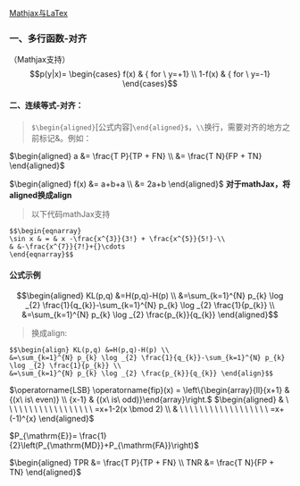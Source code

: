 

[Mathjax与LaTex](https://www.cnblogs.com/linxd/p/4955530.html)


### 一、多行函数-对齐
（Mathjax支持）
$$p(y|x)=
\begin{cases}
f(x)    & {  for \ y=+1} \\ 
1-f(x)  & {  for \ y=-1}
\end{cases}$$

#### 二、连续等式-对齐：
>`$\begin{aligned}`[公式内容]`\end{aligned}$`，`\\`换行，需要对齐的地方之前标记&。例如：

$\begin{aligned} a &= \frac{T P}{TP + FN}  \\
  &= \frac{T N}{FP + TN}  \end{aligned}$

$\begin{aligned}
f(x) &= a+b+a \\ 
     &= 2a+b 
\end{aligned}$
**对于mathJax，将aligned换成align**

>以下代码mathJax支持
```
$$\begin{eqnarray}
\sin x & = & x -\frac{x^{3}}{3!} + \frac{x^{5}}{5!}-\\
& &-\frac{x^{7}}{7!}+{}\cdots
\end{eqnarray}$$
```

#### 公式示例
$$\begin{aligned} KL(p,q) &=H(p,q)-H(p) \\ &=\sum_{k=1}^{N} p_{k} \log _{2} \frac{1}{q_{k}}-\sum_{k=1}^{N} p_{k} \log _{2} \frac{1}{p_{k}} \\ &=\sum_{k=1}^{N} p_{k} \log _{2} \frac{p_{k}}{q_{k}} \end{aligned}$$

>换成align:
```
$$\begin{align} KL(p,q) &=H(p,q)-H(p) \\ 
&=\sum_{k=1}^{N} p_{k} \log _{2} \frac{1}{q_{k}}-\sum_{k=1}^{N} p_{k} \log _{2} \frac{1}{p_{k}} \\ 
&=\sum_{k=1}^{N} p_{k} \log _{2} \frac{p_{k}}{q_{k}} \end{align}$$
```
$\operatorname{LSB} \operatorname{fip}(x) = \left\{\begin{array}{ll}{x+1} & {(x\ is\ even)} \\ {x-1} & {(x\ is\ odd)}\end{array}\right.$
$\begin{aligned} & \ \ \ \ \ \ \ \ \ \ \ \ \ \ \ \ \ \ =x+1-2(x \bmod 2) \\ & \ \ \ \ \ \ \ \ \ \ \ \ \ \ \ \ \ \ =x+(-1)^{x} \end{aligned}$

$P_{\mathrm{E}}= \frac{1}{2}\left(P_{\mathrm{MD}}+P_{\mathrm{FA}}\right)$

$\begin{aligned} TPR &= \frac{T P}{TP + FN}  \\
 TNR &= \frac{T N}{FP + TN}  \end{aligned}$
